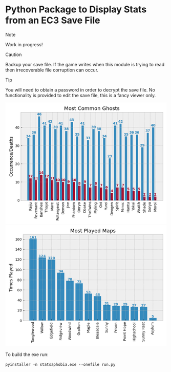 # Python Package to Display Stats from an EC3 Save File

> [!NOTE]
> Work in progress!

> [!CAUTION]
> Backup your save file.  If the game writes when this module is trying to read then irrecoverable file corruption can occur.

> [!TIP]
> You will need to obtain a password in order to decrypt the save file. No functionality is provided to edit the save file, this is a fancy viewer only.

![Most common ghosts](assets/common_ghosts.png)
![Most played maps](assets/played_maps.png)

To build the exe run:

```shell
pyinstaller -n statsaphobia.exe --onefile run.py
```

